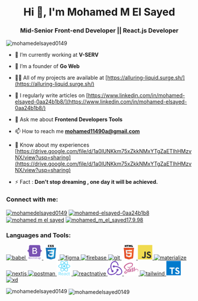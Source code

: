 <h1 align="center">Hi 👋, I'm Mohamed M El Sayed</h1>
<h3 align="center">Mid-Senior Front-end Developer || React.js Developer</h3>

<p align="left"> <img src="https://komarev.com/ghpvc/?username=mohamedelsayed0149&label=Profile%20views&color=0e75b6&style=flat" alt="mohamedelsayed0149" /> </p>

- 🔭 I’m currently working at **V-SERV**

- 👯 I’m a founder of **Go Web**

- 👨‍💻 All of my projects are available at [https://alluring-liquid.surge.sh/](https://alluring-liquid.surge.sh/)

- 📝 I regularly write articles on [https://www.linkedin.com/in/mohamed-elsayed-0aa24b1b8/](https://www.linkedin.com/in/mohamed-elsayed-0aa24b1b8/)

- 💬 Ask me about **Frontend Developers Tools**

- 📫 How to reach me **mohamed11490a@gmail.com**

- 📄 Know about my experiences [https://drive.google.com/file/d/1a0lUNKkm75xZkkNMxYTgZaETIhHMzvNX/view?usp=sharing](https://drive.google.com/file/d/1a0lUNKkm75xZkkNMxYTgZaETIhHMzvNX/view?usp=sharing)

- ⚡ Fact : **Don't stop dreaming , one day it will be achieved.**

<h3 align="left">Connect with me:</h3>
<p align="left">
<a href="https://dev.to/mohamedelsayed0149" target="blank"><img align="center" src="https://raw.githubusercontent.com/rahuldkjain/github-profile-readme-generator/master/src/images/icons/Social/devto.svg" alt="mohamedelsayed0149" height="30" width="40" /></a>
<a href="https://linkedin.com/in/mohamed-elsayed-0aa24b1b8" target="blank"><img align="center" src="https://raw.githubusercontent.com/rahuldkjain/github-profile-readme-generator/master/src/images/icons/Social/linked-in-alt.svg" alt="mohamed-elsayed-0aa24b1b8" height="30" width="40" /></a>
<a href="https://fb.com/mohamed m el sayed" target="blank"><img align="center" src="https://raw.githubusercontent.com/rahuldkjain/github-profile-readme-generator/master/src/images/icons/Social/facebook.svg" alt="mohamed m el sayed" height="30" width="40" /></a>
<a href="https://instagram.com/mohamed_m_el_sayed17.9.98" target="blank"><img align="center" src="https://raw.githubusercontent.com/rahuldkjain/github-profile-readme-generator/master/src/images/icons/Social/instagram.svg" alt="mohamed_m_el_sayed17.9.98" height="30" width="40" /></a>
</p>

<h3 align="left">Languages and Tools:</h3>
<p align="left"> <a href="https://babeljs.io/" target="_blank" rel="noreferrer"> <img src="https://www.vectorlogo.zone/logos/babeljs/babeljs-icon.svg" alt="babel" width="40" height="40"/> </a> <a href="https://getbootstrap.com" target="_blank" rel="noreferrer"> <img src="https://raw.githubusercontent.com/devicons/devicon/master/icons/bootstrap/bootstrap-plain-wordmark.svg" alt="bootstrap" width="40" height="40"/> </a> <a href="https://www.w3schools.com/css/" target="_blank" rel="noreferrer"> <img src="https://raw.githubusercontent.com/devicons/devicon/master/icons/css3/css3-original-wordmark.svg" alt="css3" width="40" height="40"/> </a> <a href="https://www.figma.com/" target="_blank" rel="noreferrer"> <img src="https://www.vectorlogo.zone/logos/figma/figma-icon.svg" alt="figma" width="40" height="40"/> </a> <a href="https://firebase.google.com/" target="_blank" rel="noreferrer"> <img src="https://www.vectorlogo.zone/logos/firebase/firebase-icon.svg" alt="firebase" width="40" height="40"/> </a> <a href="https://git-scm.com/" target="_blank" rel="noreferrer"> <img src="https://www.vectorlogo.zone/logos/git-scm/git-scm-icon.svg" alt="git" width="40" height="40"/> </a> <a href="https://www.w3.org/html/" target="_blank" rel="noreferrer"> <img src="https://raw.githubusercontent.com/devicons/devicon/master/icons/html5/html5-original-wordmark.svg" alt="html5" width="40" height="40"/> </a> <a href="https://developer.mozilla.org/en-US/docs/Web/JavaScript" target="_blank" rel="noreferrer"> <img src="https://raw.githubusercontent.com/devicons/devicon/master/icons/javascript/javascript-original.svg" alt="javascript" width="40" height="40"/> </a> <a href="https://materializecss.com/" target="_blank" rel="noreferrer"> <img src="https://raw.githubusercontent.com/prplx/svg-logos/5585531d45d294869c4eaab4d7cf2e9c167710a9/svg/materialize.svg" alt="materialize" width="40" height="40"/> </a> <a href="https://nextjs.org/" target="_blank" rel="noreferrer"> <img src="https://cdn.worldvectorlogo.com/logos/nextjs-2.svg" alt="nextjs" width="40" height="40"/> </a> <a href="https://postman.com" target="_blank" rel="noreferrer"> <img src="https://www.vectorlogo.zone/logos/getpostman/getpostman-icon.svg" alt="postman" width="40" height="40"/> </a> <a href="https://reactjs.org/" target="_blank" rel="noreferrer"> <img src="https://raw.githubusercontent.com/devicons/devicon/master/icons/react/react-original-wordmark.svg" alt="react" width="40" height="40"/> </a> <a href="https://reactnative.dev/" target="_blank" rel="noreferrer"> <img src="https://reactnative.dev/img/header_logo.svg" alt="reactnative" width="40" height="40"/> </a> <a href="https://redux.js.org" target="_blank" rel="noreferrer"> <img src="https://raw.githubusercontent.com/devicons/devicon/master/icons/redux/redux-original.svg" alt="redux" width="40" height="40"/> </a> <a href="https://sass-lang.com" target="_blank" rel="noreferrer"> <img src="https://raw.githubusercontent.com/devicons/devicon/master/icons/sass/sass-original.svg" alt="sass" width="40" height="40"/> </a> <a href="https://tailwindcss.com/" target="_blank" rel="noreferrer"> <img src="https://www.vectorlogo.zone/logos/tailwindcss/tailwindcss-icon.svg" alt="tailwind" width="40" height="40"/> </a> <a href="https://www.typescriptlang.org/" target="_blank" rel="noreferrer"> <img src="https://raw.githubusercontent.com/devicons/devicon/master/icons/typescript/typescript-original.svg" alt="typescript" width="40" height="40"/> </a> <a href="https://www.adobe.com/products/xd.html" target="_blank" rel="noreferrer"> <img src="https://cdn.worldvectorlogo.com/logos/adobe-xd.svg" alt="xd" width="40" height="40"/> </a> </p>

<p><img align="left" src="https://github-readme-stats.vercel.app/api/top-langs?username=mohamedelsayed0149&show_icons=true&locale=en&layout=compact" alt="mohamedelsayed0149" /></p>

<p>&nbsp;<img align="center" src="https://github-readme-stats.vercel.app/api?username=mohamedelsayed0149&show_icons=true&locale=en" alt="mohamedelsayed0149" /></p>
